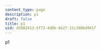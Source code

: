 ```yaml
---
content_type: page
description: p1
draft: false
title: p1
uid: d3802413-5f73-4d0b-8e27-11c388bd941f
---
```

p1